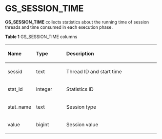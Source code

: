 # GS\_SESSION\_TIME<a name="EN-US_TOPIC_0242386037"></a>

**GS\_SESSION\_TIME**  collects statistics about the running time of session threads and time consumed in each execution phase.

**Table  1**  GS\_SESSION\_TIME columns

<a name="en-us_topic_0237122510_en-us_topic_0059778463_tee94be7f1e9844499b8a7a29d048c03d"></a>
<table><thead align="left"><tr id="en-us_topic_0237122510_en-us_topic_0059778463_r66cb5f4118934b0c99c2321e24efc11a"><th class="cellrowborder" valign="top" width="18.85%" id="mcps1.2.4.1.1"><p id="en-us_topic_0237122510_en-us_topic_0059778463_a7a6c7612a3ed4171b29b69d8d1da803a"><a name="en-us_topic_0237122510_en-us_topic_0059778463_a7a6c7612a3ed4171b29b69d8d1da803a"></a><a name="en-us_topic_0237122510_en-us_topic_0059778463_a7a6c7612a3ed4171b29b69d8d1da803a"></a>Name</p>
</th>
<th class="cellrowborder" valign="top" width="19.99%" id="mcps1.2.4.1.2"><p id="en-us_topic_0237122510_en-us_topic_0059778463_a0261bf1b5dea41ac9fabea55774b0f0f"><a name="en-us_topic_0237122510_en-us_topic_0059778463_a0261bf1b5dea41ac9fabea55774b0f0f"></a><a name="en-us_topic_0237122510_en-us_topic_0059778463_a0261bf1b5dea41ac9fabea55774b0f0f"></a>Type</p>
</th>
<th class="cellrowborder" valign="top" width="61.160000000000004%" id="mcps1.2.4.1.3"><p id="en-us_topic_0237122510_en-us_topic_0059778463_a1333020991a64248bdfeb99fd5ca5e75"><a name="en-us_topic_0237122510_en-us_topic_0059778463_a1333020991a64248bdfeb99fd5ca5e75"></a><a name="en-us_topic_0237122510_en-us_topic_0059778463_a1333020991a64248bdfeb99fd5ca5e75"></a>Description</p>
</th>
</tr>
</thead>
<tbody><tr id="en-us_topic_0237122510_en-us_topic_0059778463_rd51611663081448fbbb5ef9165b406f8"><td class="cellrowborder" valign="top" width="18.85%" headers="mcps1.2.4.1.1 "><p id="en-us_topic_0237122510_en-us_topic_0059778463_a2f1a54e5c6444907a56ee3e11f11c280"><a name="en-us_topic_0237122510_en-us_topic_0059778463_a2f1a54e5c6444907a56ee3e11f11c280"></a><a name="en-us_topic_0237122510_en-us_topic_0059778463_a2f1a54e5c6444907a56ee3e11f11c280"></a>sessid</p>
</td>
<td class="cellrowborder" valign="top" width="19.99%" headers="mcps1.2.4.1.2 "><p id="en-us_topic_0237122510_en-us_topic_0059778463_a17bee04f6d27400aa18317c3695f5d9c"><a name="en-us_topic_0237122510_en-us_topic_0059778463_a17bee04f6d27400aa18317c3695f5d9c"></a><a name="en-us_topic_0237122510_en-us_topic_0059778463_a17bee04f6d27400aa18317c3695f5d9c"></a>text</p>
</td>
<td class="cellrowborder" valign="top" width="61.160000000000004%" headers="mcps1.2.4.1.3 "><p id="en-us_topic_0237122510_en-us_topic_0059778463_a4cc6d686a24d4630b7d4595d22153ecc"><a name="en-us_topic_0237122510_en-us_topic_0059778463_a4cc6d686a24d4630b7d4595d22153ecc"></a><a name="en-us_topic_0237122510_en-us_topic_0059778463_a4cc6d686a24d4630b7d4595d22153ecc"></a>Thread ID and start time</p>
</td>
</tr>
<tr id="en-us_topic_0237122510_en-us_topic_0059778463_r3208f9cf42f24d0bacb8463e49e5ae68"><td class="cellrowborder" valign="top" width="18.85%" headers="mcps1.2.4.1.1 "><p id="en-us_topic_0237122510_en-us_topic_0059778463_a337cfc8e3190485b88179b774576c539"><a name="en-us_topic_0237122510_en-us_topic_0059778463_a337cfc8e3190485b88179b774576c539"></a><a name="en-us_topic_0237122510_en-us_topic_0059778463_a337cfc8e3190485b88179b774576c539"></a>stat_id</p>
</td>
<td class="cellrowborder" valign="top" width="19.99%" headers="mcps1.2.4.1.2 "><p id="en-us_topic_0237122510_en-us_topic_0059778463_aa9d44edc3f2946f88f9eaca03e55a169"><a name="en-us_topic_0237122510_en-us_topic_0059778463_aa9d44edc3f2946f88f9eaca03e55a169"></a><a name="en-us_topic_0237122510_en-us_topic_0059778463_aa9d44edc3f2946f88f9eaca03e55a169"></a>integer</p>
</td>
<td class="cellrowborder" valign="top" width="61.160000000000004%" headers="mcps1.2.4.1.3 "><p id="en-us_topic_0237122510_en-us_topic_0059778463_aa1520f7e804e40b7b9b3fb49802ff745"><a name="en-us_topic_0237122510_en-us_topic_0059778463_aa1520f7e804e40b7b9b3fb49802ff745"></a><a name="en-us_topic_0237122510_en-us_topic_0059778463_aa1520f7e804e40b7b9b3fb49802ff745"></a>Statistics ID</p>
</td>
</tr>
<tr id="en-us_topic_0237122510_en-us_topic_0059778463_red9feab42b7e4bf78807d95bb8dbcaf9"><td class="cellrowborder" valign="top" width="18.85%" headers="mcps1.2.4.1.1 "><p id="en-us_topic_0237122510_en-us_topic_0059778463_a9eed1a72dfca4fedb633edcb7f60f569"><a name="en-us_topic_0237122510_en-us_topic_0059778463_a9eed1a72dfca4fedb633edcb7f60f569"></a><a name="en-us_topic_0237122510_en-us_topic_0059778463_a9eed1a72dfca4fedb633edcb7f60f569"></a>stat_name</p>
</td>
<td class="cellrowborder" valign="top" width="19.99%" headers="mcps1.2.4.1.2 "><p id="en-us_topic_0237122510_en-us_topic_0059778463_ac318784fa1a346f0a5ed7ee8d2c0e64b"><a name="en-us_topic_0237122510_en-us_topic_0059778463_ac318784fa1a346f0a5ed7ee8d2c0e64b"></a><a name="en-us_topic_0237122510_en-us_topic_0059778463_ac318784fa1a346f0a5ed7ee8d2c0e64b"></a>text</p>
</td>
<td class="cellrowborder" valign="top" width="61.160000000000004%" headers="mcps1.2.4.1.3 "><p id="en-us_topic_0237122510_en-us_topic_0059778463_a5053274607aa4a9ba9bc296667d45157"><a name="en-us_topic_0237122510_en-us_topic_0059778463_a5053274607aa4a9ba9bc296667d45157"></a><a name="en-us_topic_0237122510_en-us_topic_0059778463_a5053274607aa4a9ba9bc296667d45157"></a>Session type</p>
</td>
</tr>
<tr id="en-us_topic_0237122510_en-us_topic_0059778463_rf08633040a794898a782067904b7e905"><td class="cellrowborder" valign="top" width="18.85%" headers="mcps1.2.4.1.1 "><p id="en-us_topic_0237122510_en-us_topic_0059778463_a29e424d32b47473c8fc587410dc593c2"><a name="en-us_topic_0237122510_en-us_topic_0059778463_a29e424d32b47473c8fc587410dc593c2"></a><a name="en-us_topic_0237122510_en-us_topic_0059778463_a29e424d32b47473c8fc587410dc593c2"></a>value</p>
</td>
<td class="cellrowborder" valign="top" width="19.99%" headers="mcps1.2.4.1.2 "><p id="en-us_topic_0237122510_en-us_topic_0059778463_a8f6a4faa6be940449a726178b1ebfb57"><a name="en-us_topic_0237122510_en-us_topic_0059778463_a8f6a4faa6be940449a726178b1ebfb57"></a><a name="en-us_topic_0237122510_en-us_topic_0059778463_a8f6a4faa6be940449a726178b1ebfb57"></a>bigint</p>
</td>
<td class="cellrowborder" valign="top" width="61.160000000000004%" headers="mcps1.2.4.1.3 "><p id="en-us_topic_0237122510_en-us_topic_0059778463_a99e89c7dc80946f59107b570c94bb41a"><a name="en-us_topic_0237122510_en-us_topic_0059778463_a99e89c7dc80946f59107b570c94bb41a"></a><a name="en-us_topic_0237122510_en-us_topic_0059778463_a99e89c7dc80946f59107b570c94bb41a"></a>Session value</p>
</td>
</tr>
</tbody>
</table>


